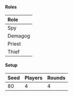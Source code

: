 #### Roles
| Role     |
| :------- |
| Spy      |
| Demagog  |
| Priest   |
| Thief    |

#### Setup
| Seed | Players | Rounds  |
| :----| :-------| :------ |
| 80   | 4       | 4       |